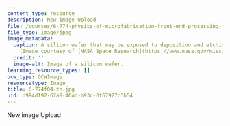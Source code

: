 ```yaml
---
content_type: resource
description: New image Upload
file: /courses/6-774-physics-of-microfabrication-front-end-processing-fall-2004/d994d19262a846adb93c0f67927c3b54_6-774f04-th.jpg
file_type: image/jpeg
image_metadata:
  caption: A silicon wafer that may be exposed to deposition and etching processes.
    (Image courtesy of [NASA Space Research](https://www.nasa.gov/mission_pages/station/research/index.html).)
  credit: ''
  image-alt: Image of a silicon wafer.
learning_resource_types: []
ocw_type: OCWImage
resourcetype: Image
title: 6-774f04-th.jpg
uid: d994d192-62a8-46ad-b93c-0f67927c3b54
---
```

New image Upload

